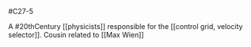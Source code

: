 #C27-5 

A #20thCentury  [[physicists]] responsible for the [[control grid, velocity selector]]. Cousin related to [[Max Wien]]